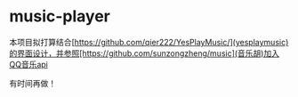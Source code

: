 # music-player
本项目拟打算结合[https://github.com/qier222/YesPlayMusic/](yesplaymusic)的界面设计，并参照[https://github.com/sunzongzheng/music](音乐胡)加入QQ音乐api

有时间再做！
